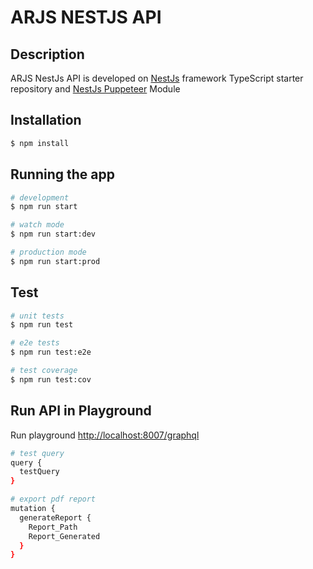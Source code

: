 
# ARJS NESTJS API

## Description

ARJS NestJs API is developed on [NestJs](https://github.com/nestjs/nest) framework TypeScript starter repository and [NestJs Puppeteer](https://www.npmjs.com/package/nest-puppeteer) Module

## Installation

```bash
$ npm install
```

## Running the app

```bash
# development
$ npm run start

# watch mode
$ npm run start:dev

# production mode
$ npm run start:prod
```

## Test

```bash
# unit tests
$ npm run test

# e2e tests
$ npm run test:e2e

# test coverage
$ npm run test:cov
```

## Run API in Playground

Run playground [http://localhost:8007/graphql](http://localhost:8007/graphql)

```bash
# test query
query {
  testQuery
}

# export pdf report 
mutation {
  generateReport {
    Report_Path
    Report_Generated
  }
}
```
